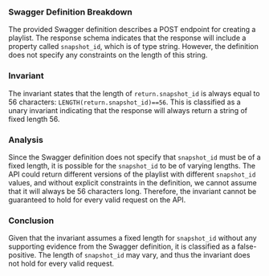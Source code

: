 ### Swagger Definition Breakdown
The provided Swagger definition describes a POST endpoint for creating a playlist. The response schema indicates that the response will include a property called `snapshot_id`, which is of type string. However, the definition does not specify any constraints on the length of this string.

### Invariant
The invariant states that the length of `return.snapshot_id` is always equal to 56 characters: `LENGTH(return.snapshot_id)==56`. This is classified as a unary invariant indicating that the response will always return a string of fixed length 56.

### Analysis
Since the Swagger definition does not specify that `snapshot_id` must be of a fixed length, it is possible for the `snapshot_id` to be of varying lengths. The API could return different versions of the playlist with different `snapshot_id` values, and without explicit constraints in the definition, we cannot assume that it will always be 56 characters long. Therefore, the invariant cannot be guaranteed to hold for every valid request on the API.

### Conclusion
Given that the invariant assumes a fixed length for `snapshot_id` without any supporting evidence from the Swagger definition, it is classified as a false-positive. The length of `snapshot_id` may vary, and thus the invariant does not hold for every valid request.
